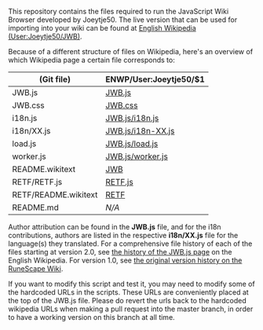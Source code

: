 This repository contains the files required to run the JavaScript Wiki Browser developed by Joeytje50. The live version that can be used for importing into your wiki can be found at [English Wikipedia (User:Joeytje50/JWB)](http://en.wikipedia.org/wiki/User:Joeytje50/JWB).

Because of a different structure of files on Wikipedia, here's an overview of which Wikipedia page a certain file corresponds to:

| (Git file)           | ENWP/User:Joeytje50/$1                                                                             |
|----------------------|----------------------------------------------------------------------------------------------------|
| JWB.js               | [JWB.js](http://en.wikipedia.org/wiki/User:Joeytje50/JWB.js)                                       |
| JWB.css              | [JWB.css](http://en.wikipedia.org/wiki/User:Joeytje50/JWB.css)                                     |
| i18n.js              | [JWB.js/i18n.js](http://en.wikipedia.org/wiki/User:Joeytje50/JWB.js/i18n.js)                       |
| i18n/XX.js           | [JWB.js/i18n-XX.js](https://en.wikipedia.org/wiki/Special:PrefixIndex/User:Joeytje50/JWB.js/i18n-) |
| load.js              | [JWB.js/load.js](http://en.wikipedia.org/wiki/User:Joeytje50/JWB.js/load.js)                       |
| worker.js            | [JWB.js/worker.js](http://en.wikipedia.org/wiki/User:Joeytje50/JWB.js/load.js)                     |
| README.wikitext      | [JWB](http://en.wikipedia.org/wiki/User:Joeytje50/JWB)                                             |
| RETF/RETF.js         | [RETF.js](http://en.wikipedia.org/wiki/User:Joeytje50/RETF.js)                                     |
| RETF/README.wikitext | [RETF](http://en.wikipedia.org/wiki/User:Joeytje50/RETF)                                           |
| README.md            | *N/A*                                                                                              |

Author attribution can be found in the **JWB.js** file, and for the i18n contributions, authors are listed in the respective **i18n/XX.js** file for the language(s) they translated. For a comprehensive file history of each of the files starting at version 2.0, see [the history of the JWB.js page](https://en.wikipedia.org/w/index.php?title=User:Joeytje50/JWB.js&action=history) on the English Wikipedia. For version 1.0, see [the original version history on the RuneScape Wiki](https://runescape.wiki/w/User:Joeytje50/AWB.js?action=history).

If you want to modify this script and test it, you may need to modify some of the hardcoded URLs in the scripts. These URLs are conveniently placed at the top of the JWB.js file. Please do revert the urls back to the hardcoded wikipedia URLs when making a pull request into the master branch, in order to have a working version on this branch at all time.
